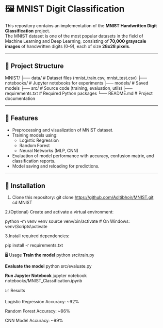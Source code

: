 # 🖼️ MNIST Digit Classification

This repository contains an implementation of the **MNIST Handwritten Digit Classification** project.  
The MNIST dataset is one of the most popular datasets in the field of Machine Learning and Deep Learning, consisting of **70,000 grayscale images** of handwritten digits (0–9), each of size **28x28 pixels**.

---

## 📂 Project Structure

MNIST/
├── data/ # Dataset files (mnist_train.csv, mnist_test.csv)
├── notebooks/ # Jupyter notebooks for experiments
├── models/ # Saved models
├── src/ # Source code (training, evaluation, utils)
├── requirements.txt # Required Python packages
└── README.md # Project documentation

---

## 🚀 Features
- Preprocessing and visualization of MNIST dataset.
- Training models using:
  - Logistic Regression
  - Random Forest
  - Neural Networks (MLP, CNN)
- Evaluation of model performance with accuracy, confusion matrix, and classification reports.
- Model saving and reloading for predictions.

---

## 🔧 Installation

1. Clone this repository:
   git clone https://github.com/Aditibhoir/MNIST.git
   cd MNIST
   
2.(Optional) Create and activate a virtual environment:

python -m venv venv
source venv/bin/activate   # On Windows: venv\Scripts\activate

3.Install required dependencies:

pip install -r requirements.txt

🖥️ Usage
**Train the model**
python src/train.py

**Evaluate the model**
python src/evaluate.py

**Run Jupyter Notebook**
jupyter notebook notebooks/MNIST_Classification.ipynb

📈 Results

Logistic Regression Accuracy: ~92%

Random Forest Accuracy: ~96%

CNN Model Accuracy: ~99%
